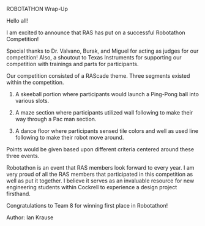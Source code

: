 ROBOTATHON Wrap-Up

 

Hello all! 

I am excited to announce that RAS has put on a successful Robotathon Competition! 









Special thanks to Dr. Valvano, Burak, and Miguel for acting as judges for our competition! Also, a shoutout to Texas Instruments for supporting our competition with trainings and parts for participants. 

Our competition consisted of a RAScade theme. Three segments existed within the competition. 

1. A skeeball portion where participants would launch a Ping-Pong ball into various slots. 

1. A maze section where participants utilized wall following to make their way through a Pac man section. 

1. A dance floor where participants sensed tile colors and well as used line following to make their robot move around. 

Points would be given based upon different criteria centered around these three events. 

Robotathon is an event that RAS members look forward to every year. I am very proud of all the RAS members that participated in this competition as well as put it together. I believe it serves as an invaluable resource for new engineering students within Cockrell to experience a design project firsthand. 

Congratulations to Team 8 for winning first place in Robotathon! 







Author: Ian Krause